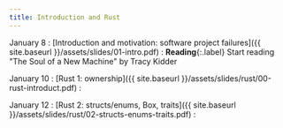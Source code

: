 ```yaml
---
title: Introduction and Rust
---
```

 
January 8
: [Introduction and motivation: software project failures]({{ site.baseurl }}/assets/slides/01-intro.pdf)
  : **Reading**{:.label} Start reading "The Soul of a New Machine" by Tracy Kidder


January 10
: [Rust 1: ownership]({{ site.baseurl }}/assets/slides/rust/00-rust-introduct.pdf)
  : 

January 12
: [Rust 2: structs/enums, Box, traits]({{ site.baseurl }}/assets/slides/rust/02-structs-enums-traits.pdf)
  : 
